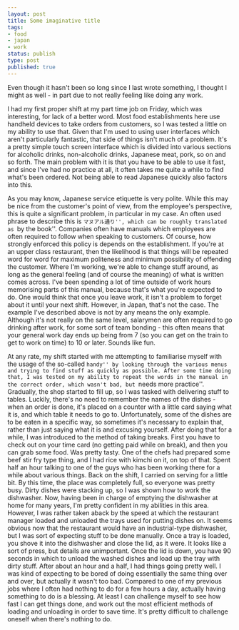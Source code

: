 ```yaml
---
layout: post
title: Some imaginative title
tags:
- food
- japan
- work
status: publish
type: post
published: true
---
```

Even though it hasn't been so long since I last wrote something, I thought I might as well - in part due to not really feeling like doing any work.

I had my first proper shift at my part time job on Friday, which was interesting, for lack of a better word. Most food establishments here use handheld devices to take orders from customers, so I was tested a little on my ability to use that. Given that I'm used to using user interfaces which aren't particularly fantastic, that side of things isn't much of a problem. It's a pretty simple touch screen interface which is divided into various sections for alcoholic drinks, non-alcoholic drinks, Japanese meat, pork, so on and so forth. The main problem with it is that you have to be able to use it fast, and since I've had no practice at all, it often takes me quite a while to find what's been ordered. Not being able to read Japanese quickly also factors into this.

As you may know, Japanese service etiquette is very polite. While this may be nice from the customer's point of view, from the employee's perspective, this is quite a significant problem, in particular in my case. An often used phrase to describe this is ``マヌアル通り'', which can be roughly translated as ``by the book''. Companies often have manuals which employees are often required to follow when speaking to customers. Of course, how strongly enforced this policy is depends on the establishment. If you're at an upper class restaurant, then the likelihood is that things will be repeated word for word for maximum politeness and minimum possibility of offending the customer. Where I'm working, we're able to change stuff around, as long as the general feeling (and of course the meaning) of what is written comes across. I've been spending a lot of time outside of work hours memorising parts of this manual, because that's what you're expected to do. One would think that once you leave work, it isn't a problem to forget about it until your next shift. However, in Japan, that's not the case. The example I've described above is not by any means the only example. Although it's not really on the same level, salarymen are often required to go drinking after work, for some sort of team bonding - this often means that your general work day ends up being from 7 (so you can get on the train to get to work on time) to 10 or later. Sounds like fun.

At any rate, my shift started with me attempting to familiarise myself with the usage of the so-called ``handy'' by looking through the various menus and trying to find stuff as quickly as possible. After some time doing that, I was tested on my ability to repeat the words in the manual in the correct order, which wasn't bad, but ``needs more practice''. Gradually, the shop started to fill up, so I was tasked with delivering stuff to tables. Luckily, there's no need to remember the names of the dishes - when an order is done, it's placed on a counter with a little card saying what it is, and which table it needs to go to. Unfortunately, some of the dishes are to be eaten in a specific way, so sometimes it's necessary to explain that, rather than just saying what it is and excusing yourself. After doing that for a while, I was introduced to the method of taking breaks. First you have to check out on your time card (no getting paid while on break), and then you can grab some food. Was pretty tasty. One of the chefs had prepared some beef stir fry type thing, and I had rice with kimchi on it, on top of that. Spent half an hour talking to one of the guys who has been working there for a while about various things. Back on the shift, I carried on serving for a little bit. By this time, the place was completely full, so everyone was pretty busy. Dirty dishes were stacking up, so I was shown how to work the dishwasher. Now, having been in charge of emptying the dishwasher at home for many years, I'm pretty confident in my abilities in this area. However, I was rather taken aback by the speed at which the restaurant manager loaded and unloaded the trays used for putting dishes on. It seems obvious now that the restaurant would have an industrial-type dishwasher, but I was sort of expecting stuff to be done manually. Once a tray is loaded, you shove it into the dishwasher and close the lid, as it were. It looks like a sort of press, but details are unimportant. Once the lid is down, you have 90 seconds in which to unload the washed dishes and load up the tray with dirty stuff. After about an hour and a half, I had things going pretty well. I was kind of expecting to be bored of doing essentially the same thing over and over, but actually it wasn't too bad. Compared to one of my previous jobs where I often had nothing to do for a few hours a day, actually having something to do is a blessing. At least I can challenge myself to see how fast I can get things done, and work out the most efficient methods of loading and unloading in order to save time. It's pretty difficult to challenge oneself when there's nothing to do.
